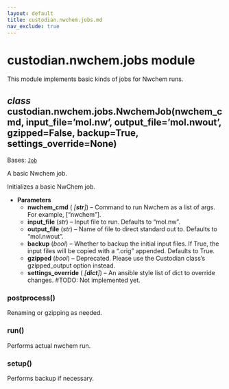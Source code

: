 ```yaml
---
layout: default
title: custodian.nwchem.jobs.md
nav_exclude: true
---
```


# custodian.nwchem.jobs module

This module implements basic kinds of jobs for Nwchem runs.

## *class* custodian.nwchem.jobs.NwchemJob(nwchem_cmd, input_file=’mol.nw’, output_file=’mol.nwout’, gzipped=False, backup=True, settings_override=None)

Bases: [`Job`](custodian.custodian.md#custodian.custodian.Job)

A basic Nwchem job.

Initializes a basic NwChem job.

* **Parameters**
  * **nwchem_cmd** (    *[**str**]*) – Command to run Nwchem as a list of args. For
    example, [“nwchem”].
  * **input_file** (*str*) – Input file to run. Defaults to “mol.nw”.
  * **output_file** (*str*) – Name of file to direct standard out to.
    Defaults to “mol.nwout”.
  * **backup** (*bool*) – Whether to backup the initial input files. If True,
    the input files will be copied with a “.orig” appended.
    Defaults to True.
  * **gzipped** (*bool*) – Deprecated. Please use the Custodian class’s
    gzipped_output option instead.
  * **settings_override** (    *[**dict**]*) – An ansible style list of dict to override changes.
    #TODO: Not implemented yet.

### postprocess()

Renaming or gzipping as needed.

### run()

Performs actual nwchem run.

### setup()

Performs backup if necessary.